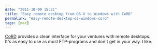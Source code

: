 ```yaml
---
date: "2011-10-09 15:21"
title: "Easy remote desktop from OS X to Windows with CoRD"
permalink: "easy-remote-desktop-os-windows-cord"
tags: [mac]
---
```


[CoRD](http://cord.sourceforge.net/) provides a clean interface for your ventures with remote desktops. It's as easy to use as most FTP-programs and don't get in your way. I like.
